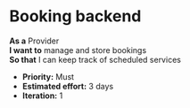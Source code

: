 # Booking backend

**As a** Provider  
**I want to** manage and store bookings  
**So that** I can keep track of scheduled services

- **Priority:** Must  
- **Estimated effort:** 3 days  
- **Iteration:** 1